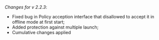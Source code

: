 _Changes for v 2.2.3_:
- Fixed bug in Policy acception interface that disallowed to accept it in offline mode at first start;
- Added protection against multiple launch;
- Cumulative changes applied
